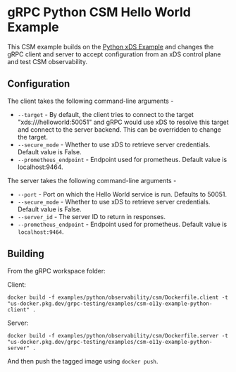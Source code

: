 # gRPC Python CSM Hello World Example

This CSM example builds on the [Python xDS Example](https://github.com/grpc/grpc/tree/master/examples/python/xds) and changes the gRPC client and server to accept configuration from an xDS control plane and test CSM observability.

## Configuration

The client takes the following command-line arguments -
* `--target` - By default, the client tries to connect to the target "xds:///helloworld:50051" and gRPC would use xDS to resolve this target and connect to the server backend. This can be overridden to change the target.
* `--secure_mode` - Whether to use xDS to retrieve server credentials. Default value is False.
* `--prometheus_endpoint` - Endpoint used for prometheus. Default value is localhost:9464.


The server takes the following command-line arguments -
* `--port` - Port on which the Hello World service is run. Defaults to 50051.
* `--secure_mode` - Whether to use xDS to retrieve server credentials. Default value is False.
* `--server_id` - The server ID to return in responses.
* `--prometheus_endpoint` - Endpoint used for prometheus. Default value is `localhost:9464`.

## Building

From the gRPC workspace folder:

Client:
```
docker build -f examples/python/observability/csm/Dockerfile.client -t "us-docker.pkg.dev/grpc-testing/examples/csm-o11y-example-python-client" .
```

Server:
```
docker build -f examples/python/observability/csm/Dockerfile.server -t "us-docker.pkg.dev/grpc-testing/examples/csm-o11y-example-python-server" .
```

And then push the tagged image using `docker push`.
